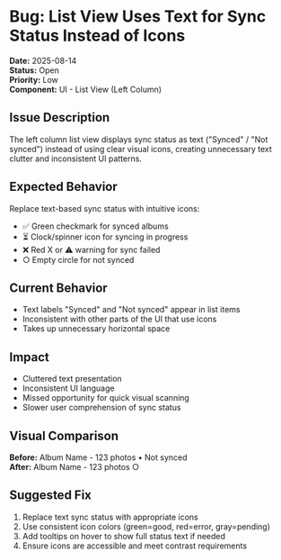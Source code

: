 # Bug: List View Uses Text for Sync Status Instead of Icons

**Date:** 2025-08-14  
**Status:** Open  
**Priority:** Low  
**Component:** UI - List View (Left Column)  

## Issue Description
The left column list view displays sync status as text ("Synced" / "Not synced") instead of using clear visual icons, creating unnecessary text clutter and inconsistent UI patterns.

## Expected Behavior
Replace text-based sync status with intuitive icons:
- ✅ Green checkmark for synced albums
- ⏳ Clock/spinner icon for syncing in progress  
- ❌ Red X or ⚠️ warning for sync failed
- ○ Empty circle for not synced

## Current Behavior
- Text labels "Synced" and "Not synced" appear in list items
- Inconsistent with other parts of the UI that use icons
- Takes up unnecessary horizontal space

## Impact
- Cluttered text presentation
- Inconsistent UI language
- Missed opportunity for quick visual scanning
- Slower user comprehension of sync status

## Visual Comparison
**Before:** Album Name - 123 photos • Not synced  
**After:** Album Name - 123 photos ○

## Suggested Fix
1. Replace text sync status with appropriate icons
2. Use consistent icon colors (green=good, red=error, gray=pending)
3. Add tooltips on hover to show full status text if needed
4. Ensure icons are accessible and meet contrast requirements